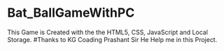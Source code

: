 # Bat_BallGameWithPC
This Game is Created with the the HTML5, CSS, JavaScript and Local Storage.
#Thanks to KG Coading Prashant Sir He Help me in this Project.
